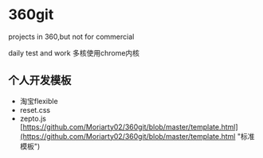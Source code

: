 # 360git
projects in 360,but not for commercial

daily test and work 
多核使用chrome内核
<meta name="renderer" content="webkit">

## 个人开发模板 

- 淘宝flexible
- reset.css
- zepto.js
[https://github.com/Moriarty02/360git/blob/master/template.html](https://github.com/Moriarty02/360git/blob/master/template.html "标准模板")


